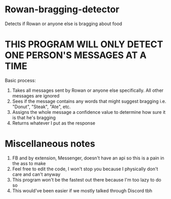 # Rowan-bragging-detector
Detects if Rowan or anyone else is bragging about food

# THIS PROGRAM WILL ONLY DETECT ONE PERSON'S MESSAGES AT A TIME

Basic process:
1) Takes all messages sent by Rowan or anyone else specifically. All other messages are ignored
2) Sees if the message contains any words that might suggest bragging i.e. "Donut", "Steak", "Ate", etc.
3) Assigns the whole message a confidence value to determine how sure it is that he's bragging 
4) Returns whatever I put as the response

# Miscellaneous notes
1) FB and by extension, Messenger, doesn't have an api so this is a pain in the ass to make 
2) Feel free to edit the code, I won't stop you because I physically don't care and can't anyway
3) This program won't be the fastest out there because I'm too lazy to do so
4) This would've been easier if we mostly talked through Discord tbh
